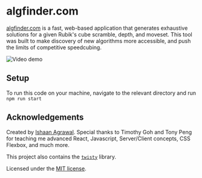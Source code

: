 # algfinder.com

[algfinder.com](https://algfinder.com) is a fast, web-based application that generates exhaustive solutions for a given Rubik's cube scramble, depth, and moveset. This tool was built to make discovery of new algorithms more accessible, and push the limits of competitive speedcubing.

![Video demo](<put gif here>)

## Setup

To run this code on your machine, navigate to the relevant directory and run `npm run start`

## Acknowledgements

Created by [Ishaan Agrawal](https://ishaan.ag). Special thanks to Timothy Goh and Tony Peng for teaching me advanced React, Javascript, Server/Client concepts, CSS Flexbox, and much more.

This project also contains the [`twisty`](https://js.cubing.net/cubing/twisty/) library.

Licensed under the [MIT license](https://github.com/agrawalishaan/algfinder/blob/main/LICENSE.md).
